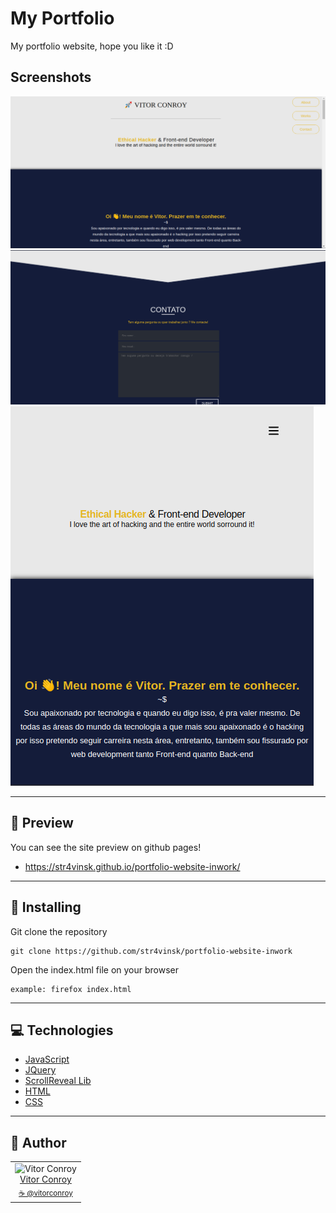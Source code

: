 # My Portfolio
My portfolio website, hope you like it :D

## Screenshots

![Screenshot](./Screenshot.png)
![Screenshot](./Screenshot2.png)
![Screenshot](./Mobile.png)

---

## 👀 Preview

You can see the site preview on github pages!


 - https://str4vinsk.github.io/portfolio-website-inwork/

---

## 💾 Installing 

Git clone the repository

```
git clone https://github.com/str4vinsk/portfolio-website-inwork
```

Open the index.html file on your browser

```
example: firefox index.html
```
--- 

## 💻 Technologies

- [JavaScript](https://www.javascript.com/)
- [JQuery](https://jquery.com)
- [ScrollReveal Lib](https://scrollrevealjs.org)
- [HTML](https://html.spec.whatwg.org/multipage/)
- [CSS](https://devdocs.io/css/)

---

## 📖 Author
<table>
  <tr>
    <td  align=center>
        <img src="https://avatars0.githubusercontent.com/u/64869691?s=460&u=55a251a576b8f0a784a65c555a6da34eefeb9f1a&v=4" width="100px" alt="Vitor Conroy">
        <a href="https://github.com/str4vinsk">
          <br>
            Vitor Conroy
          </br>
        </a>
        <sub>
          <a href="https://www.instagram.com/vitorconroy/" alt="instagram">
            ☕️ @vitorconroy
          </a>
        </sub>
    </td>
  </tr>
</table>
